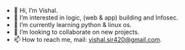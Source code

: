 - 👋 Hi, I’m Vishal.
- 👀 I’m interested in logic, (web & app) building and Infosec.
- 🌱 I’m currently learning python & linux os.
- 💞️ I’m looking to collaborate on new projects.
- 📫 How to reach me, mail: vishal.sir420@gmail.com.

<!---
CoedWriter/CoedWriter is a ✨ special ✨ repository because its `README.md` (this file) appears on your GitHub profile.
You can click the Preview link to take a look at your changes.
--->
